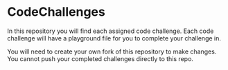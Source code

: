 # CodeChallenges

In this repository you will find each assigned code challenge. Each code challenge will have a playground file for you to complete your challenge in.

You will need to create your own fork of this repository to make changes. You cannot push your completed challenges directly to this repo.
